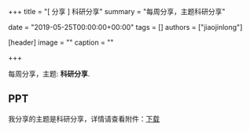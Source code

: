 +++
title = "[ 分享 ] 科研分享"
summary = "每周分享，主题科研分享"

date = "2019-05-25T00:00:00+00:00"
tags = []
authors = ["jiaojinlong"]

[header]
image = ""
caption = ""

+++

每周分享，主题: **科研分享**.

## PPT


我分享的主题是科研分享，详情请查看附件：[下载](https://cdn.coden.hk/c422/weekly-keynote/2019-05-25-jiaojinlong/%E5%AD%A6%E4%B9%A0%E5%88%86%E4%BA%AB.pptx)

